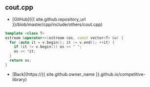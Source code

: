 ## cout.cpp

- [GitHub]({{ site.github.repository_url }}/blob/master/cpp/include/others/cout.cpp)

```cpp
template <class T>
ostream &operator<<(ostream &os, const vector<T> &v) {
  for (auto it = v.begin(); it != v.end(); ++it) {
    if (it != v.begin()) os << " ";
    os << *it;
  }
  return os;
}
```

- [Back](https://{{ site.github.owner_name }}.github.io/competitive-library)
